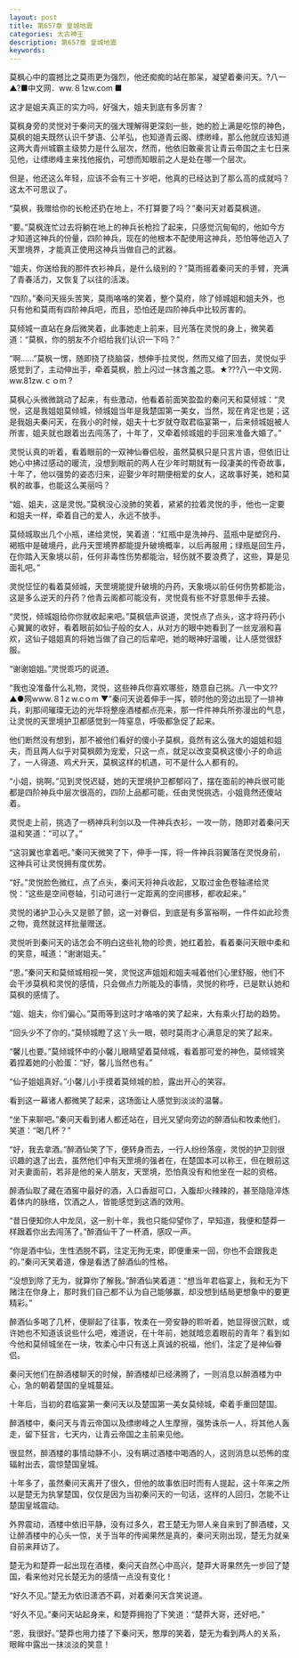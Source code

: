 ```yaml
---
layout: post
title: 第657章 皇城地震
categories: 太古神王
description: 第657章 皇城地震
keywords:
---
```


莫枫心中的震撼比之莫雨更为强烈，他还痴痴的站在那呆，凝望着秦问天。?八一▲?■中文网．ww.８1zw.com ■

这才是姐夫真正的实力吗，好强大，姐夫到底有多厉害？

莫枫身旁的灵悦对于秦问天的强大理解得更深刻一些，她的脸上满是吃惊的神色，莫枫的姐夫既然认识千梦语、公羊弘，也知道青云阁、缥缈峰，那么他就应该知道这两大青州城霸主级势力是什么层次，然而，他依旧敢豪言让青云帝国之主七日来见他，让缥缈峰主来找他报仇，可想而知眼前之人是处在哪一个层次。

但是，他还这么年轻，应该不会有三十岁吧，他真的已经达到了那么高的成就吗？这太不可思议了。

“莫枫，我赠给你的长枪还扔在地上，不打算要了吗？”秦问天对着莫枫道。

“要。”莫枫连忙过去将躺在地上的神兵长枪捡了起来，只感觉沉甸甸的，他如今方才知道这神兵的份量，四阶神兵，现在的他根本不配使用这神兵，恐怕等他迈入了天罡境界，才能真正使用这神兵当做自己的武器。

“姐夫，你送给我的那件衣衫神兵，是什么级别的？”莫雨摇着秦问天的手臂，充满了青春活力，又恢复了以往的活泼。

“四阶。”秦问天摇头苦笑，莫雨咯咯的笑着，整个莫府，除了倾城姐和姐夫外，也只有他和莫雨有四阶神兵吧，而且，恐怕还是四阶神兵中比较厉害的。

莫倾城一直站在身后微笑着，此事她走上前来，目光落在灵悦的身上，微笑着道：“莫枫，你的朋友不介绍给我们认识一下吗？”

“啊……”莫枫一愣，随即挠了挠脑袋，想伸手拉灵悦，然而又缩了回去，灵悦似乎感觉到了，主动伸出手，牵着莫枫，脸上闪过一抹含羞之意。★???八一中文网．ww.81zw.ｃｏm ?

莫枫心头微微跳动了起来，有些激动，他看着前面笑盈盈的秦问天和莫倾城：“灵悦，这是我姐姐莫倾城，倾城姐当年是我楚国第一美女，当然，现在肯定也是；这是我姐夫秦问天，在我小的时候，姐夫十七岁就夺取君临宴第一，后来倾城姐被人所害，姐夫就也跟着出去闯荡了，十年了，又牵着倾城姐的手回来准备大婚了。”

灵悦认真的听着，看着眼前的一双神仙眷侣般，虽然莫枫只是只言片语，但依旧让她心中拂过感动的暖流，没想到眼前的两人在少年时期就有一段凄美的传奇故事，十年了，他以强势的姿态归来，迎娶少年时期便相爱的女人，这故事好美，她和莫枫的故事，也能这么美丽吗？

“姐、姐夫，这是灵悦。”莫枫没心没肺的笑着，紧紧的拉着灵悦的手，他也一定要和姐夫一样，牵着自己的爱人，永远不放手。

莫倾城取出几个小瓶，递给灵悦，笑着道：“红瓶中是洗神丹、蓝瓶中是塑窍丹、褐瓶中是破境丹，此丹天罡境界都能提升破境概率，以后再服用；绿瓶是回生丹，在你踏入天象境以前，任何非毒性伤势都能治，轻伤就不要浪费了，这些，算是见面礼吧。”

灵悦怔怔的看着莫倾城，天罡境能提升破境的丹药，天象境以前任何伤势都能治，这是多么逆天的丹药？他青云阁都可能没有，灵悦竟有些不好意思伸手去接。

“灵悦，倾城姐给你你就收起来吧。”莫枫低声说道，灵悦点了点头，这才将丹药小心翼翼的收好，看着眼前如仙子般的女人，从对方的眼中她看到了一丝宠溺和喜欢，这仙子姐姐真的将她当做了自己的后辈吧，她的眼神好温暖，让人感觉很舒服。

“谢谢姐姐。”灵悦乖巧的说道。

“我也没准备什么礼物，灵悦，这些神兵你喜欢哪些，随意自己挑。八一中文??▲●网www.８1ｚw.cｏm ▼”秦问天说着伸手一挥，顿时他的旁边出现了一排神兵，刹那间璀璨无边的光华将整座酒楼都点亮来，那一件件神兵所弥漫出的气息，让灵悦的天罡境护卫都感觉到一阵窒息，呼吸都急促了起来。

他们断然没有想到，那不被他们看好的傻小子莫枫，竟然有这么强大的姐姐和姐夫，而且两人似乎对莫枫颇为宠爱，只这一点，就足以改变莫枫这傻小子的命运了，一人得道、鸡犬升天，莫枫这样的机遇，可不是什么人都有的。

“小姐，挑啊。”见到灵悦迟疑，她的天罡境护卫都郁闷了，摆在面前的神兵很可能都是四阶神兵中层次很高的，四阶上品都可能，任由灵悦挑选，小姐竟然还傻站着。

灵悦走上前，挑选了一柄神兵利剑以及一件神兵衣衫，一攻一防，随即对着秦问天温和笑道：“可以了。”

“这羽翼也拿着吧。”秦问天微笑了下，伸手一挥，将一件神兵羽翼落在灵悦身前，这神兵可让灵悦拥有度优势。

“好。”灵悦脸色微红，点了点头，秦问天将神兵收起，又取过金色卷轴递给灵悦：“这些是空间卷轴，引动可进行一定距离的空间挪移，都收起来。”

灵悦的诸护卫心头又是颤了颤，这一对眷侣，到底是有多富裕啊，一件件如此珍贵之物，竟然就这样批量赠送。

灵悦听到秦问天的话怎会不明白这些礼物的珍贵，她红着脸，看着秦问天眼中柔和的笑意，喊道：“谢谢姐夫。”

“恩。”秦问天和莫倾城相视一笑，灵悦这声姐姐和姐夫喊着他们心里舒服，他们不会干涉莫枫和灵悦的感情，只会做点力所能及的事情，灵悦的称呼，已是默认她和莫枫的感情了。

“姐、姐夫，你们偏心。”莫雨等到这时才咯咯的笑了起来，大有乘火打劫的趋势。

“回头少不了你的。”莫倾城瞪了这丫头一眼，顿时莫雨才心满意足的笑了起来。

“馨儿也要。”莫倾城怀中的小馨儿眼睛望着莫倾城，看着那可爱的神色，莫倾城笑着捏着她的小脸蛋：“好，馨儿当然也有。”

“仙子姐姐真好。”小馨儿小手摸着莫倾城的脸，露出开心的笑容。

看到这一幕诸人都微笑了起来，这场面让人感觉到淡淡的温馨。

“坐下来聊吧。”秦问天看到诸人都还站在，目光又望向旁边的醉酒仙和牧柔他们，笑道：“喝几杯？”

“好，我去拿酒。”醉酒仙笑了下，便转身而去，一行人纷纷落座，灵悦的护卫则很识趣的退了出去，虽然他们中有天罡境的强者在，在楚国本可以称王，但在眼前这对夫妻面前，若非是他的亲人朋友，天罡境，恐怕真没有和他坐在一起的资格。

醉酒仙取了藏在酒窖中最好的酒，入口香甜可口，入腹却火辣辣的，甚至隐隐淬炼着体内的脉络，饮酒之人，皆能感觉到这酒的效用。

“昔日便知你人中龙凤，这一别十年，我也只能仰望你了，早知道，我便和楚莽一样跟着你出去闯荡了。”醉酒仙干了一杯酒，感叹一声。

“你是酒中仙，生性洒脱不羁，注定无拘无束，即便重来一回，你也不会跟我走的。”秦问天笑着道，像是看透了醉酒仙的性格。

“没想到除了无为，就算你了解我。”醉酒仙笑着道：“想当年君临宴上，我和无为下赌注在你身上，那时我们自己都不认为自己能够赢，却没想到结局更想象中的要更精彩。”

醉酒仙多喝了几杯，便聊起了往事，牧柔在一旁安静的聆听着，她显得很沉默，或许她也不知道该说些什么吧，难道说，在十年前，她就暗恋着眼前的青年？看到如今他和莫倾城坐在一块，牧柔心中只有送上真诚的祝福，他们，注定了是神仙眷侣。

秦问天他们在醉酒楼聊天的时候，醉酒楼却已经沸腾了，一则消息以醉酒楼为中心，急的朝着楚国的皇城蔓延。

十年后，当初的君临宴第一秦问天以及楚国第一美女莫倾城，牵着手重回楚国。

醉酒楼中，秦问天与青云帝国以及缥缈峰之人生摩擦，强势诛杀一人，将其他人轰走，留下狂言，七天内，让青云帝国之主前来见他。

很显然，醉酒楼的事情动静不小，没有瞒过酒楼中喝酒的人，这则消息以恐怖的度辐射出去，震惊楚国皇城。

十年多了，虽然秦问天离开了很久，但他的故事依旧时而有人提起，这十年来之所以是楚无为执掌楚国，仅仅是因为当初秦问天的一句话，这样的人回归，怎能不让楚国皇城震动。

外界震动，酒楼中依旧平静，没有过多久，君王楚无为带人亲自来到了醉酒楼，又让醉酒楼中的心头一惊，关于当年的传闻果然是真的，秦问天刚出现，楚无为就亲自前来拜访了。

楚无为和楚莽一起出现在酒楼，秦问天自然心中高兴，楚莽大哥果然先一步回了楚国，看来他对兄长楚无为的感情一点没有变化！

“好久不见。”楚无为依旧潇洒不羁，对着秦问天含笑说道。

“好久不见。”秦问天站起身来，和楚莽拥抱了下笑道：“楚莽大哥，还好吧。”

“恩，我很好。”楚莽也用力搂了下秦问天，憨厚的笑着，楚无为看到两人的关系，眼眸中露出一抹淡淡的笑意！
